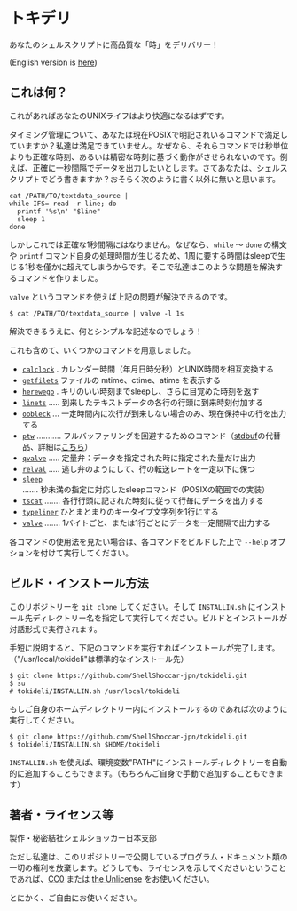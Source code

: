 # トキデリ

あなたのシェルスクリプトに高品質な「時」をデリバリー！

(English version is [here](README.en.md))

## これは何？

これがあればあなたのUNIXライフはより快適になるはずです。

タイミング管理について、あなたは現在POSIXで明記されいるコマンドで満足していますか？私達は満足できていません。なぜなら、それらコマンドでは秒単位よりも正確な時刻、あるいは精密な時刻に基づく動作がさせられないのです。例えば、正確に一秒間隔でデータを出力したいとします。さてあなたは、シェルスクリプトでどう書きますか？おそらく次のように書く以外に無いと思います。

```sh:
cat /PATH/TO/textdata_source |
while IFS= read -r line; do
  printf '%s\n' "$line"
  sleep 1
done
```

しかしこれでは正確な1秒間隔にはなりません。なぜなら、`while` 〜 `done` の構文や `printf` コマンド自身の処理時間が生じるため、1周に要する時間はsleepで生じる1秒を僅かに超えてしまうからです。そこで私達はこのような問題を解決するコマンドを作りました。

`valve` というコマンドを使えば上記の問題が解決できるのです。

```sh:
$ cat /PATH/TO/textdata_source | valve -l 1s
```

解決できるうえに、何とシンプルな記述なのでしょう！

これも含めて、いくつかのコマンドを用意しました。

* [`calclock`](manual/calclock.man.ja.md) . カレンダー時間（年月日時分秒）とUNIX時間を相互変換する
* [`getfilets`](manual/getfilets.man.ja.md) ファイルの mtime、ctime、atime を表示する
* [`herewego`](manual/herewego.man.ja.md) . キリのいい時刻までsleepし、さらに目覚めた時刻を返す
* [`linets`](manual/linets.man.ja.md) ..... 到来したテキストデータの各行の行頭に到来時刻付加する
* [`oobleck`](manual/oobleck.man.ja.md) ... 一定時間内に次行が到来しない場合のみ、現在保持中の行を出力する
* [`ptw`](manual/ptw.man.ja.md) ........... フルバッファリングを回避するためのコマンド（[stdbuf](https://www.gnu.org/software/coreutils/manual/html_node/stdbuf-invocation.html#stdbuf-invocation)の代替品、詳細は[こちら](https://github.com/ShellShoccar-jpn/tokideli/blob/main/manual/ptw.info.ja.md)）
* [`qvalve`](manual/qvalve.man.ja.md) ..... 定量弁：データを指定された時に指定された量だけ出力
* [`relval`](manual/relval.man.ja.md) ..... 逃し弁のようにして、行の転送レートを一定以下に保つ
* [`sleep`](manual/sleep.man.ja.md) ....... 秒未満の指定に対応したsleepコマンド（POSIXの範囲での実装）
* [`tscat`](manual/tscat.man.ja.md) ....... 各行行頭に記された時刻に従って行毎にデータを出力する
* [`typeliner`](manual/typeliner.man.ja.md) ひとまとまりのキータイプ文字列を1行にする
* [`valve`](manual/valve.man.ja.md) ....... 1バイトごと、または1行ごとにデータを一定間隔で出力する

各コマンドの使用法を見たい場合は、各コマンドをビルドした上で `--help` オプションを付けて実行してください。

## ビルド・インストール方法

このリポジトリーを `git clone` してください。そして `INSTALLIN.sh` にインストール先ディレクトリー名を指定して実行してください。ビルドとインストールが対話形式で実行されます。

手短に説明すると、下記のコマンドを実行すればインストールが完了します。（"/usr/local/tokideli"は標準的なインストール先）

```sh:
$ git clone https://github.com/ShellShoccar-jpn/tokideli.git
$ su
# tokideli/INSTALLIN.sh /usr/local/tokideli
```

もしご自身のホームディレクトリー内にインストールするのであれば次のように実行してください。

```sh:
$ git clone https://github.com/ShellShoccar-jpn/tokideli.git
$ tokideli/INSTALLIN.sh $HOME/tokideli
```

`INSTALLIN.sh` を使えば、環境変数"PATH"にインストールディレクトリーを自動的に追加することもできます。（もちろんご自身で手動で追加することもできます）

## 著者・ライセンス等

製作・秘密結社シェルショッカー日本支部

ただし私達は、このリポジトリーで公開しているプログラム・ドキュメント類の一切の権利を放棄します。どうしても、ライセンスを示してくださいということであれば、[CC0](https://creativecommons.org/share-your-work/public-domain/cc0) または [the Unlicense](https://unlicense.org/) をお使いください。

とにかく、ご自由にお使いください。
